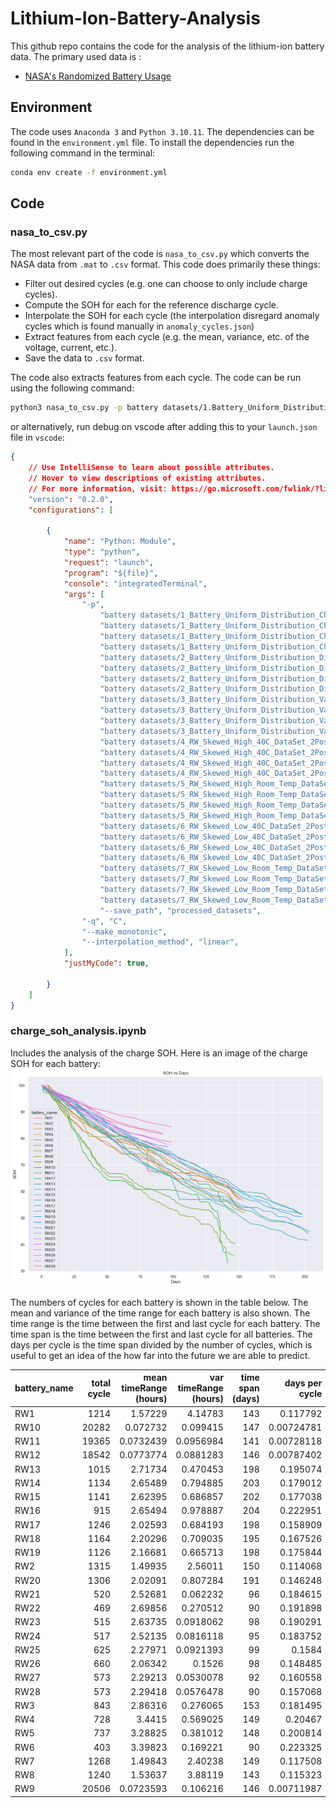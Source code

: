 # Lithium-Ion-Battery-Analysis

This github repo contains the code for the analysis of the lithium-ion battery data. The primary used data is :

- [NASA's Randomized Battery Usage](https://www.nasa.gov/content/prognostics-center-of-excellence-data-set-repository) 

## Environment

The code uses `Anaconda 3` and `Python 3.10.11`. The dependencies can be found in the `environment.yml` file. To install the dependencies run the following command in the terminal:

```bash
conda env create -f environment.yml
```

## Code

### nasa_to_csv.py
The most relevant part of the code is `nasa_to_csv.py` which converts the NASA data from `.mat` to `.csv` format. This code does primarily these things:

- Filter out desired cycles (e.g. one can choose to only include charge cycles).
- Compute the SOH for each for the reference discharge cycle.
- Interpolate the SOH for each cycle (the interpolation disregard anomaly cycles which is found manually in `anomaly_cycles.json`)
- Extract features from each cycle (e.g. the mean, variance, etc. of the voltage, current, etc.).
- Save the data to `.csv` format.

The code also extracts features from each cycle. The code can be run using the following command:

```bash
python3 nasa_to_csv.py -p battery datasets/1.Battery_Uniform_Distribution_Charge_Discharge_DataSet_2Post/data/Matlab/RW9.mat battery datasets/1.Battery_Uniform_Distribution_Charge_Discharge_DataSet_2Post/data/Matlab/RW10.mat --save_path processed_datasets -q C --make_monotonic --interpolation_method linear
```

or alternatively, run debug on vscode after adding this to your `launch.json` file in `vscode`:
    
```json
{
    // Use IntelliSense to learn about possible attributes.
    // Hover to view descriptions of existing attributes.
    // For more information, visit: https://go.microsoft.com/fwlink/?linkid=830387
    "version": "0.2.0",
    "configurations": [

        {
            "name": "Python: Module",
            "type": "python",
            "request": "launch",
            "program": "${file}",
            "console": "integratedTerminal",
            "args": [
                "-p", 
                    "battery datasets/1_Battery_Uniform_Distribution_Charge_Discharge_DataSet_2Post/data/Matlab/RW9.mat",
                    "battery datasets/1_Battery_Uniform_Distribution_Charge_Discharge_DataSet_2Post/data/Matlab/RW10.mat",
                    "battery datasets/1_Battery_Uniform_Distribution_Charge_Discharge_DataSet_2Post/data/Matlab/RW11.mat",
                    "battery datasets/1_Battery_Uniform_Distribution_Charge_Discharge_DataSet_2Post/data/Matlab/RW12.mat",
                    "battery datasets/2_Battery_Uniform_Distribution_Discharge_Room_Temp_DataSet_2Post/data/Matlab/RW3.mat",
                    "battery datasets/2_Battery_Uniform_Distribution_Discharge_Room_Temp_DataSet_2Post/data/Matlab/RW4.mat",
                    "battery datasets/2_Battery_Uniform_Distribution_Discharge_Room_Temp_DataSet_2Post/data/Matlab/RW5.mat",
                    "battery datasets/2_Battery_Uniform_Distribution_Discharge_Room_Temp_DataSet_2Post/data/Matlab/RW6.mat",
                    "battery datasets/3_Battery_Uniform_Distribution_Variable_Charge_Room_Temp_DataSet_2Post/data/Matlab/RW1.mat",
                    "battery datasets/3_Battery_Uniform_Distribution_Variable_Charge_Room_Temp_DataSet_2Post/data/Matlab/RW2.mat",
                    "battery datasets/3_Battery_Uniform_Distribution_Variable_Charge_Room_Temp_DataSet_2Post/data/Matlab/RW7.mat",
                    "battery datasets/3_Battery_Uniform_Distribution_Variable_Charge_Room_Temp_DataSet_2Post/data/Matlab/RW8.mat",
                    "battery datasets/4_RW_Skewed_High_40C_DataSet_2Post/data/Matlab/RW25.mat",
                    "battery datasets/4_RW_Skewed_High_40C_DataSet_2Post/data/Matlab/RW26.mat",
                    "battery datasets/4_RW_Skewed_High_40C_DataSet_2Post/data/Matlab/RW27.mat",
                    "battery datasets/4_RW_Skewed_High_40C_DataSet_2Post/data/Matlab/RW28.mat",
                    "battery datasets/5_RW_Skewed_High_Room_Temp_DataSet_2Post/data/Matlab/RW17.mat",
                    "battery datasets/5_RW_Skewed_High_Room_Temp_DataSet_2Post/data/Matlab/RW18.mat",
                    "battery datasets/5_RW_Skewed_High_Room_Temp_DataSet_2Post/data/Matlab/RW19.mat",
                    "battery datasets/5_RW_Skewed_High_Room_Temp_DataSet_2Post/data/Matlab/RW20.mat",
                    "battery datasets/6_RW_Skewed_Low_40C_DataSet_2Post/data/Matlab/RW21.mat",
                    "battery datasets/6_RW_Skewed_Low_40C_DataSet_2Post/data/Matlab/RW22.mat",
                    "battery datasets/6_RW_Skewed_Low_40C_DataSet_2Post/data/Matlab/RW23.mat",
                    "battery datasets/6_RW_Skewed_Low_40C_DataSet_2Post/data/Matlab/RW24.mat",
                    "battery datasets/7_RW_Skewed_Low_Room_Temp_DataSet_2Post/data/Matlab/RW13.mat",
                    "battery datasets/7_RW_Skewed_Low_Room_Temp_DataSet_2Post/data/Matlab/RW14.mat",
                    "battery datasets/7_RW_Skewed_Low_Room_Temp_DataSet_2Post/data/Matlab/RW15.mat",
                    "battery datasets/7_RW_Skewed_Low_Room_Temp_DataSet_2Post/data/Matlab/RW16.mat",
                    "--save_path", "processed_datasets",
                "-q", "C",
                "--make_monotonic",
                "--interpolation_method", "linear",
            ],
            "justMyCode": true,

        }
    ]
}
```

### charge_soh_analysis.ipynb

Includes the analysis of the charge SOH. Here is an image of the charge SOH for each battery:
![Alt text](readme_imgs/soh_vs_days.png)

The numbers of cycles for each battery is shown in the table below. The mean and variance of the time range for each battery is also shown. The time range is the time between the first and last cycle for each battery. The time span is the time between the first and last cycle for all batteries. The days per cycle is the time span divided by the number of cycles, which is useful to get an idea of the how far into the future we are able to predict.

| battery_name   |   total cycle |   mean timeRange (hours) |   var timeRange (hours) |   time span (days) |   days per cycle |
|:---------------|--------------:|-------------------------:|------------------------:|-------------------:|-----------------:|
| RW1            |          1214 |                1.57229   |               4.14783   |                143 |       0.117792   |
| RW10           |         20282 |                0.072732  |               0.099415  |                147 |       0.00724781 |
| RW11           |         19365 |                0.0732439 |               0.0956984 |                141 |       0.00728118 |
| RW12           |         18542 |                0.0773774 |               0.0881283 |                146 |       0.00787402 |
| RW13           |          1015 |                2.71734   |               0.470453  |                198 |       0.195074   |
| RW14           |          1134 |                2.65489   |               0.794885  |                203 |       0.179012   |
| RW15           |          1141 |                2.62395   |               0.686857  |                202 |       0.177038   |
| RW16           |           915 |                2.65494   |               0.978887  |                204 |       0.222951   |
| RW17           |          1246 |                2.02593   |               0.684193  |                198 |       0.158909   |
| RW18           |          1164 |                2.20296   |               0.709035  |                195 |       0.167526   |
| RW19           |          1126 |                2.16681   |               0.665713  |                198 |       0.175844   |
| RW2            |          1315 |                1.49935   |               2.56011   |                150 |       0.114068   |
| RW20           |          1306 |                2.02091   |               0.807284  |                191 |       0.146248   |
| RW21           |           520 |                2.52681   |               0.062232  |                 96 |       0.184615   |
| RW22           |           469 |                2.69856   |               0.270512  |                 90 |       0.191898   |
| RW23           |           515 |                2.63735   |               0.0918062 |                 98 |       0.190291   |
| RW24           |           517 |                2.52135   |               0.0816118 |                 95 |       0.183752   |
| RW25           |           625 |                2.27971   |               0.0921393 |                 99 |       0.1584     |
| RW26           |           660 |                2.06342   |               0.1526    |                 98 |       0.148485   |
| RW27           |           573 |                2.29213   |               0.0530078 |                 92 |       0.160558   |
| RW28           |           573 |                2.29418   |               0.0576478 |                 90 |       0.157068   |
| RW3            |           843 |                2.86316   |               0.276065  |                153 |       0.181495   |
| RW4            |           728 |                3.4415    |               0.569025  |                149 |       0.20467    |
| RW5            |           737 |                3.28825   |               0.381012  |                148 |       0.200814   |
| RW6            |           403 |                3.39823   |               0.169221  |                 90 |       0.223325   |
| RW7            |          1268 |                1.49843   |               2.40238   |                149 |       0.117508   |
| RW8            |          1240 |                1.53637   |               3.88119   |                143 |       0.115323   |
| RW9            |         20506 |                0.0723593 |               0.106216  |                146 |       0.00711987 |
